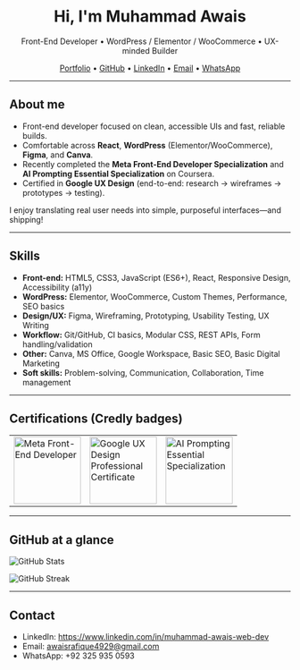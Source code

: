 <!-- Profile README for Muhammad Awais -->

<h1 align="center">Hi, I'm Muhammad Awais</h1>
<p align="center">
  Front-End Developer • WordPress / Elementor / WooCommerce • UX-minded Builder
</p>

<p align="center">
  <a href="https://muhammad-awais-web-dev.github.io/">Portfolio</a> •
  <a href="https://github.com/muhammad-awais-web-dev">GitHub</a> •
  <a href="https://www.linkedin.com/in/muhammad-awais-web-dev">LinkedIn</a> •
  <a href="mailto:awaisrafique4929@gmail.com">Email</a> •
  <a href="https://wa.me/923259350593">WhatsApp</a>
</p>

---

## About me

- Front-end developer focused on clean, accessible UIs and fast, reliable builds.  
- Comfortable across **React**, **WordPress** (Elementor/WooCommerce), **Figma**, and **Canva**.  
- Recently completed the **Meta Front-End Developer Specialization** and **AI Prompting Essential Specialization** on Coursera.  
- Certified in **Google UX Design** (end-to-end: research → wireframes → prototypes → testing).  

I enjoy translating real user needs into simple, purposeful interfaces—and shipping!

---

## Skills

- **Front-end:** HTML5, CSS3, JavaScript (ES6+), React, Responsive Design, Accessibility (a11y)
- **WordPress:** Elementor, WooCommerce, Custom Themes, Performance, SEO basics
- **Design/UX:** Figma, Wireframing, Prototyping, Usability Testing, UX Writing
- **Workflow:** Git/GitHub, CI basics, Modular CSS, REST APIs, Form handling/validation
- **Other:** Canva, MS Office, Google Workspace, Basic SEO, Basic Digital Marketing
- **Soft skills:** Problem-solving, Communication, Collaboration, Time management

---

## Certifications (Credly badges)

<!--
How to use:
1) Replace each HREF with your public Credly badge page URL.
2) Replace each IMG SRC with the badge image URL from Credly (right-click → copy image address).
3) Size is controlled via width/height attributes (keep them equal for a square).
4) Duplicate/trim the <a><img/></a> blocks as needed.
-->

<table>
  <tr>
    <td>
      <a href="https://www.credly.com/badges/57f79c80-22c5-4441-804a-c23e04b7201e/public_url" target="_blank" rel="noreferrer">
        <img
          src="https://images.credly.com/images/e91ed0b0-842b-417f-8d2f-b07535febdda/image.png"
          alt="Meta Front-End Developer"
          width="120" height="120"
        />
      </a>
    </td>
    <td>
      <a href="https://www.credly.com/badges/64764bdc-bd32-4e30-be39-c997aa1e8fc2/public_url" target="_blank" rel="noreferrer">
        <img
          src="https://images.credly.com/images/78d71457-7637-4b02-8c0d-739814070bce/GCC_badge_UX_1000x1000.png"
          alt="Google UX Design Professional Certificate"
          width="120" height="120"
        />
      </a>
    </td>
    <td>
      <a href="https://www.credly.com/badges/4ae9f46b-b653-440d-a046-9abc1d5a94a1/public_url" target="_blank" rel="noreferrer">
        <img
          src="https://images.credly.com/images/e5d0c55b-6904-4764-973a-25bd210ccd1a/blob"
          alt="AI Prompting Essential Specialization"
          width="120" height="120"
        />
      </a>
    </td>
    <!-- Add more badges below this line -->
  </tr>
</table>

<!--
Change size globally:
- Set width/height to 100, 120, 140, etc., in every <img>.
- Recommended: 120 x 120 for balance and clarity in a README.
-->

---

## GitHub at a glance

<!-- If you like these cards, keep them; if not, delete this section. -->
<p>
  <img src="https://github-readme-stats.vercel.app/api?username=muhammad-awais-web-dev&show_icons=true&hide_rank=false" alt="GitHub Stats" />
</p>
<p>
  <img src="https://github-readme-streak-stats.herokuapp.com/?user=muhammad-awais-web-dev" alt="GitHub Streak" />
</p>

---

## Contact

- LinkedIn: https://www.linkedin.com/in/muhammad-awais-web-dev  
- Email: awaisrafique4929@gmail.com  
- WhatsApp: +92 325 935 0593

